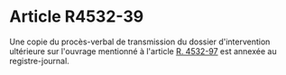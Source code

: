 # Article R4532-39

  
Une copie du procès-verbal de transmission du dossier d'intervention ultérieure sur l'ouvrage mentionné à l'article [R. 4532-97][1] est annexée au registre-journal.

 [1]: /affichCodeArticle.do?cidTexte=LEGITEXT000006072050&idArticle=LEGIARTI000018491994&dateTexte=&categorieLien=cid